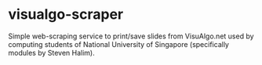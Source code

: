 # visualgo-scraper
Simple web-scraping service to print/save slides from VisuAlgo.net used by computing students of National University of Singapore (specifically modules by Steven Halim).
